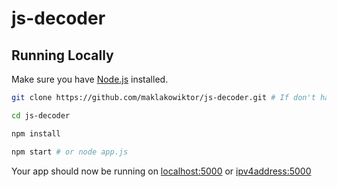 # js-decoder

## Running Locally

Make sure you have [Node.js](http://nodejs.org/) installed.

```sh
git clone https://github.com/maklakowiktor/js-decoder.git # If don't have installed git on your PC click "Download ZIP" button above
```

```sh
cd js-decoder
```

```sh
npm install
```

```sh
npm start # or node app.js 
```

Your app should now be running on [localhost:5000](http://localhost:5000/) or [ipv4address:5000](http://192.168.X.X:5000/)


